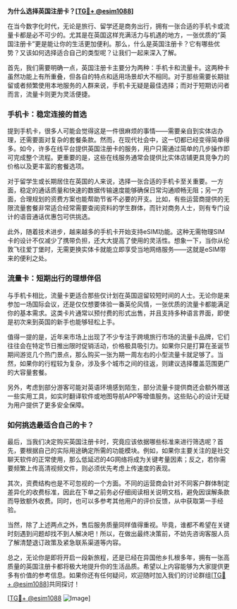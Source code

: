 **为什么选择英国注册卡？[[TG💪+ @esim1088](https://t.me/s/esim1088)]**

在当今数字化时代，无论是旅行、留学还是商务出行，拥有一张合适的手机卡或流量卡都是必不可少的。尤其是在英国这样充满活力与机遇的地方，一张优质的“英国注册卡”更是能让你的生活更加便利。那么，什么是英国注册卡？它有哪些优势？又该如何选择适合自己的类型呢？让我们一起来深入了解。

首先，我们需要明确一点，英国注册卡主要分为两种：手机卡和流量卡。这两种卡虽然功能上有所重叠，但各自的特点和适用场景却大不相同。对于那些需要长期驻留或者频繁使用本地服务的人群来说，手机卡无疑是最佳选择；而对于短期访问者而言，流量卡则更为灵活便捷。

### 手机卡：稳定连接的首选

提到手机卡，很多人可能会觉得这是一件很麻烦的事情——需要亲自到实体店办理，还需要面对复杂的套餐条款。然而，在现代社会中，这一切都已经变得简单得多。如今，许多在线平台提供英国注册卡的服务，用户只需通过简单的几步操作即可完成整个流程。更重要的是，这些在线服务通常会提供比实体店铺更具竞争力的价格以及更丰富的套餐选项。

对于留学生或长期居住在英国的人来说，选择一张合适的手机卡至关重要。一方面，稳定的通话质量和快速的数据传输速度能够确保日常沟通顺畅无阻；另一方面，合理规划的资费方案也能帮助节省不必要的开支。比如，有些运营商提供的无限流量套餐非常适合经常需要查阅资料的学生群体，而针对商务人士，则有专门设计的语音通话优惠包可供挑选。

此外，随着技术进步，越来越多的手机卡开始支持eSIM功能。这种无需物理SIM卡的设计不仅减少了携带负担，还大大提高了使用的灵活性。想象一下，当你从伦敦飞往爱丁堡时，无需更换实体卡就能立即享受当地网络服务——这就是eSIM带来的便利之处。

### 流量卡：短期出行的理想伴侣

与手机卡相比，流量卡更适合那些仅计划在英国逗留较短时间的人士。无论你是来参加一场国际会议，还是仅仅想要体验一番英伦风情，一张优质的流量卡都能满足你的基本需求。这类卡片通常以预付费的形式出售，并且支持多种语言界面，即使是初次来到英国的新手也能够轻松上手。

值得一提的是，近年来市场上出现了不少专注于跨境旅行市场的流量卡品牌，它们往往会在特定节日推出限时促销活动，价格极具吸引力。如果你只是打算在圣诞节期间游览几个热门景点，那么购买一张为期一周左右的小型流量卡就足够了。当然，如果你的行程较为复杂，涉及多个城市之间的往返，则建议选择覆盖范围更广的大容量套餐。

另外，考虑到部分游客可能对英语环境感到陌生，部分流量卡提供商还会额外赠送一些实用工具，如实时翻译软件或地图导航APP等增值服务。这些贴心的设计无疑为用户提供了更多安全保障。

### 如何挑选最适合自己的卡？

最后，当我们决定购买英国注册卡时，究竟应该依据哪些标准来进行筛选呢？首先，要根据自己的实际用途确定所需的功能模块。例如，如果你主要关注的是社交聊天软件的正常使用，那么低延迟的4G网络将成为关键考量因素；反之，若你需要频繁上传高清视频文件，则必须优先考虑上传速度的表现。

其次，资费结构也是不可忽视的一个方面。不同的运营商会针对不同客户群体制定差异化的收费标准，因此在下单之前务必仔细阅读相关说明文档，避免因误解条款而导致额外收费。同时，也可以多参考其他用户的评价反馈，从中获取第一手经验。

当然，除了上述两点之外，售后服务质量同样值得重视。毕竟，谁都不希望在关键时刻遇到问题却找不到人解决吧！所以，在做出最终决策前，不妨先咨询客服人员了解清楚退订政策及紧急联系渠道等内容。

总之，无论你是即将开启一段新旅程，还是已经在异国他乡扎根多年，拥有一张高质量的英国注册卡都将极大地提升你的生活品质。希望以上内容能够为大家提供更多有价值的参考信息。如果你还有任何疑问，欢迎随时加入我们的讨论群组[[TG💪+ @esim1088](https://t.me/s/esim1088)]共同探讨！

[[TG💪+ @esim1088](https://t.me/s/esim1088) ![Image](https://i.postimg.cc/4NQfJmqS/Snipaste-2025-05-13-00-14-12.png)]